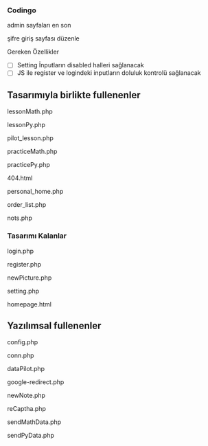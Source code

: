 ### Codingo

admin sayfaları en son

şifre giriş sayfası düzenle

Gereken Özellikler

* [ ] Setting İnputların disabled halleri sağlanacak
* [ ] JS ile register ve logindeki inputların doluluk kontrolü sağlanacak

## Tasarımıyla birlikte fullenenler

lessonMath.php

lessonPy.php

pilot_lesson.php

practiceMath.php

practicePy.php

404.html

personal_home.php

order_list.php

nots.php

### Tasarımı Kalanlar

login.php

register.php

newPicture.php

setting.php

homepage.html

## Yazılımsal fullenenler

config.php

conn.php

dataPilot.php

google-redirect.php

newNote.php

reCaptha.php

sendMathData.php

sendPyData.php
